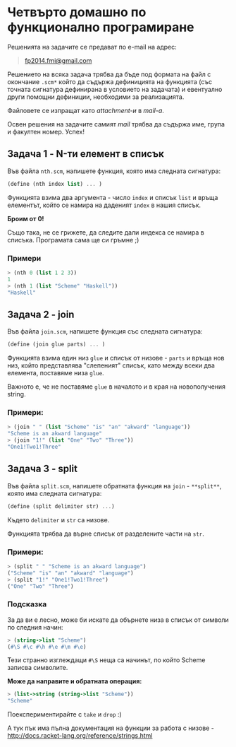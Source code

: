 # Четвърто домашно по функционално програмиране

Решенията на задачите се предават по e-mail на адрес:

>fp2014.fmi@gmail.com

Решението на всяка задача трябва да бъде под формата на файл с окончание `.scm*` който да съдържа дефиницията на функцията (със точната сигнатура дефинирана в условието на задачата) и евентуално други помощни дефиниции, необходими за реализацията.

Файловете се изпращат като *attachment-и* в *mail-a*.

Освен решения на задачите самият *mail* трябва да съдържа име, група и факултен номер. Успех!

## Задача 1 - N-ти елемент в списък

Във файла `nth.scm`, напишете функция, която има следната сигнатура:

```scheme
(define (nth index list) ... )
```

Функцията взима два аргумента - число `index` и списък `list` и връща елементът, който се намира на даденият `index` в нашия списък.

**Броим от 0!**

Също така, не се грижете, да следите дали индекса се намира в списъка. Програмата сама ще си гръмне ;)

### Примери

```scheme
> (nth 0 (list 1 2 3))
1
> (nth 1 (list "Scheme" "Haskell"))
"Haskell"
```

## Задача 2 - join

Във файла `join.scm`, напишете функция със следната сигнатура:

```scheme
(define (join glue parts) ... )
```
Функцията взима един низ `glue` и списък от низове - `parts` и връща нов низ, който представлява "слепеният" списък, като между всеки два елемента, поставяме низа `glue`.

Важното е, че не поставяме `glue` в началото и в края на новополучения string.

### Примери:

```scheme
> (join " " (list "Scheme" "is" "an" "akward" "language"))
"Scheme is an akward language"
> (join "1!" (list "One" "Two" "Three"))
"One1!Two1!Three"
```

## Задача 3 - split

Във файла `split.scm`, напишете обратната функция на `join` - `**split**`, която има следната сигнатура:

```scheme
(define (split delimiter str) ...)
```

Където `delimiter` и `str` са низове.

Функцията трябва да върне списък от разделените части на `str`.

### Примери:

```scheme
> (split " " "Scheme is an akward language")
("Scheme" "is" "an" "akward" "language")
> (split "1!" "One1!Two1!Three")
("One" "Two" "Three")
```

### Подсказка

За да ви е лесно, може би искате да обърнете низа в списък от символи по следния начин:

```scheme
> (string->list "Scheme")
(#\S #\c #\h #\e #\m #\e)
```

Тези странно изглеждащи `#\S` неща са начинът, по който Scheme записва символите.

**Може да направите и обратната операция:**

```scheme
> (list->string (string->list "Scheme"))
"Scheme"
```

Поекспериментирайте с `take` и `drop` :)

А тук пък има пълна документация на функции за работа с низове - http://docs.racket-lang.org/reference/strings.html
